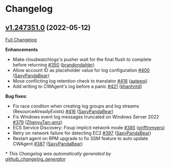 # Changelog

## [v1.247351.0](https://github.com/aws/amazon-cloudwatch-agent/tree/v1.247351.0) (2022-05-12)

[Full Changelog](https://github.com/aws/amazon-cloudwatch-agent/compare/v1.247350.0...v1.247351.0)

**Enhancements** 
* Make cloudwatchlogs's pusher wait for the final flush to complete before returning [\#350](https://github.com/aws/amazon-cloudwatch-agent/pull/350) ([brandondahler](https://github.com/brandondahler))
* Allow account ID as placeholder value for log configuration [\#400](https://github.com/aws/amazon-cloudwatch-agent/pull/400) ([SaxyPandaBear](https://github.com/SaxyPandaBear))
* Move conflicting log retention check to translator [\#418](https://github.com/aws/amazon-cloudwatch-agent/pull/418) ([aateeqi](https://github.com/aateeqi))
* Add writing to CWAgent's log before a panic [\#421](https://github.com/aws/amazon-cloudwatch-agent/pull/421) ([khanhntd](https://github.com/khanhntd))

**Bug fixes:**
* Fix race conditon when creating log groups and log streams (ResourceAlreadyExists) [\#416](https://github.com/aws/amazon-cloudwatch-agent/pull/416) ([SaxyPandaBear](https://github.com/SaxyPandaBear))
* Fix Windows event log messages truncated on Windows Server 2022 [\#379](https://github.com/aws/amazon-cloudwatch-agent/pull/379) ([ZhenyuTan-amz](https://github.com/ZhenyuTan-amz))
* ECS Service Discovery: Fixup implicit network mode [\#385](https://github.com/aws/amazon-cloudwatch-agent/pull/385) ([griffinmyers](https://github.com/griffinmyers))
* Retry on network failure for detecting EC2 [\#397](https://github.com/aws/amazon-cloudwatch-agent/pull/397) ([SaxyPandaBear](https://github.com/SaxyPandaBear))
* Restart agent on RPM upgrade to fix SSM feature to auto update CWAgent [\#387](https://github.com/aws/amazon-cloudwatch-agent/pull/387) ([SaxyPandaBear](https://github.com/SaxyPandaBear))

\* *This Changelog was automatically generated by [github_changelog_generator](https://github.com/github-changelog-generator/github-changelog-generator)*
